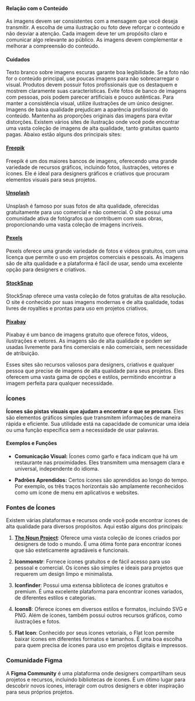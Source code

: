 
#### Relação com o Conteúdo

As imagens devem ser consistentes com a mensagem que você deseja transmitir. A escolha de uma ilustração ou foto deve reforçar o conteúdo e não desviar a atenção. Cada imagem deve ter um propósito claro e comunicar algo relevante ao público. As imagens devem complementar e melhorar a compreensão do conteúdo.

#### Cuidados

Texto branco sobre imagens escuras garante boa legibilidade. Se a foto não for o conteúdo principal, use poucas imagens para não sobrecarregar o visual. Produtos devem possuir fotos profissionais que os destaquem e mostrem claramente suas características. Evite fotos de banco de imagens com pessoas, pois podem parecer artificiais e pouco autênticas. Para manter a consistência visual, utilize ilustrações de um único designer. Imagens de baixa qualidade prejudicam a aparência profissional do conteúdo. Mantenha as proporções originais das imagens para evitar distorções.
Existem vários sites de ilustração onde você pode encontrar uma vasta coleção de imagens de alta qualidade, tanto gratuitas quanto pagas. Abaixo estão alguns dos principais sites:
#### [Freepik](https://www.freepik.com)

Freepik é um dos maiores bancos de imagens, oferecendo uma grande variedade de recursos gráficos, incluindo fotos, ilustrações, vetores e ícones. Ele é ideal para designers gráficos e criativos que procuram elementos visuais para seus projetos.

#### [Unsplash](https://unsplash.com)

Unsplash é famoso por suas fotos de alta qualidade, oferecidas gratuitamente para uso comercial e não comercial. O site possui uma comunidade ativa de fotógrafos que contribuem com suas obras, proporcionando uma vasta coleção de imagens incríveis.

#### [Pexels](https://www.pexels.com)

Pexels oferece uma grande variedade de fotos e vídeos gratuitos, com uma licença que permite o uso em projetos comerciais e pessoais. As imagens são de alta qualidade e a plataforma é fácil de usar, sendo uma excelente opção para designers e criativos.

#### [StockSnap](https://stocksnap.io)

StockSnap oferece uma vasta coleção de fotos gratuitas de alta resolução. O site é conhecido por suas imagens modernas e de alta qualidade, todas livres de royalties e prontas para uso em projetos criativos.

#### [Pixabay](https://pixabay.com)

Pixabay é um banco de imagens gratuito que oferece fotos, vídeos, ilustrações e vetores. As imagens são de alta qualidade e podem ser usadas livremente para fins comerciais e não comerciais, sem necessidade de atribuição.

Esses sites são recursos valiosos para designers, criativos e qualquer pessoa que precise de imagens de alta qualidade para seus projetos. Eles oferecem uma vasta gama de opções e estilos, permitindo encontrar a imagem perfeita para qualquer necessidade.
### Ícones

**Ícones são pistas visuais que ajudam a encontrar o que se procura**. Eles são elementos gráficos simples que transmitem informações de maneira rápida e eficiente. Sua utilidade está na capacidade de comunicar uma ideia ou uma função específica sem a necessidade de usar palavras. 

#### Exemplos e Funções

- **Comunicação Visual:** Ícones como garfo e faca indicam que há um restaurante nas proximidades. Eles transmitem uma mensagem clara e universal, independente do idioma.
  
- **Padrões Aprendidos:** Certos ícones são aprendidos ao longo do tempo. Por exemplo, os três traços horizontais são amplamente reconhecidos como um ícone de menu em aplicativos e websites.

### Fontes de Ícones

Existem várias plataformas e recursos onde você pode encontrar ícones de alta qualidade para diversos propósitos. Aqui estão alguns dos principais:

1. **[The Noun Project](https://thenounproject.com/)**: Oferece uma vasta coleção de ícones criados por designers de todo o mundo. É uma ótima fonte para encontrar ícones que são esteticamente agradáveis e funcionais.

2. **Iconmonstr**: Fornece ícones gratuitos e de fácil acesso para uso pessoal e comercial. Os ícones são simples e ideais para projetos que requerem um design limpo e minimalista.

3. **Iconfinder**: Possui uma extensa biblioteca de ícones gratuitos e premium. É uma excelente plataforma para encontrar ícones variados, de diferentes estilos e categorias.

4. **Icons8**: Oferece ícones em diversos estilos e formatos, incluindo SVG e PNG. Além de ícones, também possui outros recursos gráficos, como ilustrações e fotos.

5. **Flat Icon**: Conhecido por seus ícones vetoriais, o Flat Icon permite baixar ícones em diferentes formatos e tamanhos. É uma boa escolha para quem precisa de ícones para uso em projetos digitais e impressos.

### Comunidade Figma

A **Figma Community** é uma plataforma onde designers compartilham seus projetos e recursos, incluindo bibliotecas de ícones. É um ótimo lugar para descobrir novos ícones, interagir com outros designers e obter inspiração para seus próprios projetos.
